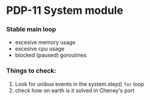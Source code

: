 # PDP-11 System module  

### Stable main loop

* excesive memory usage
* excesive cpu usage
* blocked (paused) goroutines

### Things to check:
1. Look for unibus events in the system.step() `for` loop
2. check how on earth is it solved in Cheney's port